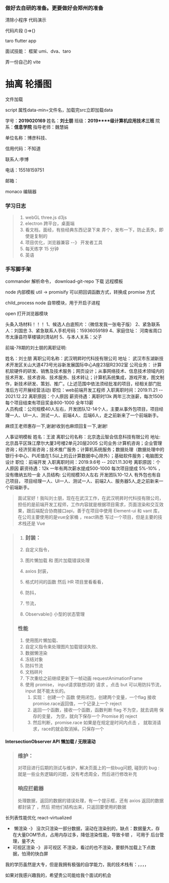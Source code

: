 ### 做好去自研的准备。更要做好会郑州的准备

清除小程序 代码演示

代码片段 ()=>{} 

taro  flutter  app

面试技能： 框架 umi、dva、taro

弄一份自己的 vite



# 抽离 轮播图

文件加载

script 属性data-min=文件名，加载完src立即加载data



学号：**2019020169**
姓名：**刘士朋**
班级：**2019****级计算机应用技术三班**
院系：**信息学院**
指导老师：魏慧娟

单位名称：博彦科技、

信用代码：不知道

联系人:李博

电话：15518159751 

邮箱：

monaco 编辑器

### 学习日志

> 1.  webGL  three.js d3js
> 2.  electron 跨平台，桌面端
> 3.  看文档，面经，有些经典东西记录下来 弄个，发布一下，防止丢失，即使是复制的
> 4.  项目优化，浏览器兼容  --》 开发者工具
> 5.  每天练字 15 分钟
> 6.  英语



### 手写脚手架 

commander 解析命令， download-git-repo 下载 远程模板

node 内部模板 util -> promisify 可以把回调函数方式，转换成 promise 方式



child_process node 自带模块，用于开启子进程

open  打开浏览器模块































头条入场材料！！！
1、候选人白底照片：（微信发我一张电子版）
2、紧急联系人：刘国忠
3、紧急联系人手机号码：15936059189
4、家庭住址： 河南省周口市太康县符草楼镇刘清站村
5、与本人关系：父子







前端-78期的刘士朋的离职证明:

姓名：刘士朋
离职公司名称：武汉明昇时代科技有限公司
地址： 武汉市东湖新技术开发区关山大道473号光谷新发展国际中心A座23层R2302室
公司业务： 计算机软硬件的研发、销售及技术服务；网页设计；从事网络技术、信息技术领域内的技术开发、技术咨询、技术服务、技术转让；计算机系统集成，游戏开发，图文制作，新技术研发、策划、推广。(上述范围中依法须经批准的项目，经相关部门批准后方可开展经营活动)
职位：web前端开发工程师
入职离职时间：2019.11.21 -- 2021.12.22
离职原因：个人原因
薪资待遇：离职时13k    两年三次涨薪，每次1500   每个项目结束有项目奖金800-1000     全年13薪   
人员构成：公司规模40人左右，开发团队12-14个人，主要从事外包项目，项目经理一人、UI一人、测试一人、前端4人、后端6人，走之前新来了一个前端新手。

麻烦王老师惠存一下,谢谢!收到也麻烦回复一下,谢谢!







人事证明模板
姓名：王波
离职公司名称：北京逸云智会信息科技有限公司
地址:北京昌平区珠江摩尔大厦3号楼2单元20层2005
公司业务:计算机咨询；企业管理咨询；经济贸易咨询；技术推广服务；计算机系统服务；数据处理（数据处理中的银行卡中心、PUE值在1.5以上的云计算数据中心除外）；基础软件服务；电脑图文设计
职位：前端开发
入职离职时间：2019.9.6号 -- 2021.11.30号
离职原因：个人原因
薪资待遇：12k   一年有两次薪水提成500-1000  每次项目提成 5%-10%  ，没有缴纳五险一金
人员结构:  公司规模30人左右  开发团队10-12人 有外包也有自己项目，  项目经理一人、UI一人、测试一人、前端2人、服务器5人,走之前新来一个前端新手。













> 面试官好！我叫刘士朋，现在在武汉工作，在武汉明昇时代科技有限公司，担任的是前端开发工程师，工作内容就是根据项目需求，页面渲染和交互效果，跟后端配合协商接口api，善于在项目中使用 Element-ui 和 vant 库，在公司主要使用的是vue全家桶 ，react熟悉 写过一个项目，但是主要的技术栈还是 Vue







### 

> 1. ### 封装：
>
> 2. 自定义指令，
>
> 3. 图片懒加载 和 图片加载错误处理
>
> 4. axios 封装，
>
> 5. 格式时间的函数  然后 HR 项目里看看看，
>
> 6. 防抖，
>
> 7. 节流，
>
> 8.  Observable()  小型的状态管理 
>
> ### 性能
>
> 1. 使用图片懒加载、
> 2. 自定义指令来处理图片加载错误失败、
> 3. 数据懒渲染
> 4. 冻结对象
> 5. 防抖节流
> 6. 文档碎片
> 7. 下次重绘之前继续更新下一帧动画 requestAnimationFrame
> 8. 使用 promise， input请求联想词的 请求 。点击 but 可以用防抖节流， input 就不能太长的。
>    1. 实现： 创建一个 函数 使用闭包，创建两个变量，一个flag 接收promise.race返回值，一个记录上一个 reject
>    2. 返回一个函数，接收一个函数，函数判断 flag 不为空，就去调用 保存的变量， 为空，就向下保存一个 Promise 的 reject
>    3. 然后判断，promise.race  如果是在规定是时间内点击 ， 就取消请求，race的就会取消掉。只保存一个

#### IntersectionObserver API 懒加载 / 无限滚动





> ### 维护： 
>
> 对项目进行后期的测试与维护，解决页面上的一些bug问题, 碰到的 bug  : 就是一些业务逻辑的问题，没有考虑周全，然后进行修改补充
>
> ### 响应拦截器 
>
> 处理数据，返回的数据的错误处理，有一个提示框，还有 axios 返回的数据 都封装了 ，然后 把他们结构出来，只返回要使用的数据





长列表性能优化  react-virtualized 

- ​	懒渲染  -》 没次只渲染一部分数据，滚动在渲染别的，缺点：数据量大，存在大量DOM节点，占用内存过多，降低渲染性能，导致卡顿   ， 可用于 后台管理，量不大
- 可视区渲染 -》  非可视区 不渲染，看过的也不渲染，要额外加载上下点数据，怕滑的快白屏











我的学历虽然是大专，但是我拥有极强的自学能力，我的技术栈有：，，，，

如果对我感兴趣我的，希望贵公司能给我个面试的机会
